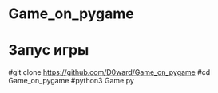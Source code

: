 # Game_on_pygame
# Запус игры
#git clone https://github.com/D0ward/Game_on_pygame
#cd Game_on_pygame
#python3 Game.py
 
